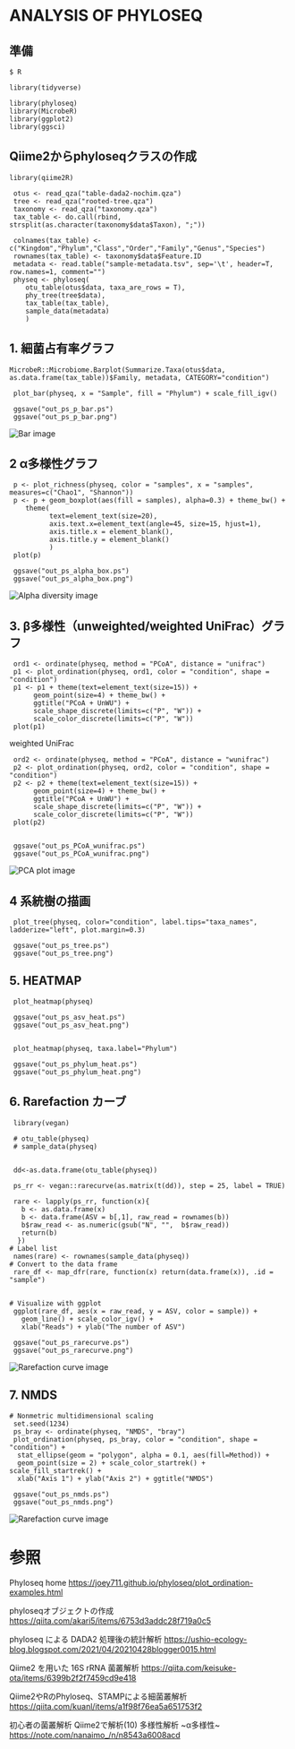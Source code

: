 # ANALYSIS OF PHYLOSEQ


## 準備

```
$ R

library(tidyverse)

library(phyloseq)
library(MicrobeR)
library(ggplot2)
library(ggsci)

```

## Qiime2からphyloseqクラスの作成

```
library(qiime2R)

 otus <- read_qza("table-dada2-nochim.qza")
 tree <- read_qza("rooted-tree.qza")
 taxonomy <- read_qza("taxonomy.qza")
 tax_table <- do.call(rbind, strsplit(as.character(taxonomy$data$Taxon), ";"))

 colnames(tax_table) <- c("Kingdom","Phylum","Class","Order","Family","Genus","Species")
 rownames(tax_table) <- taxonomy$data$Feature.ID
 metadata <- read.table("sample-metadata.tsv", sep='\t', header=T, row.names=1, comment="")
 physeq <- phyloseq(
    otu_table(otus$data, taxa_are_rows = T),
    phy_tree(tree$data),
    tax_table(tax_table),
    sample_data(metadata)
    )

```

## 1. 細菌占有率グラフ

```
MicrobeR::Microbiome.Barplot(Summarize.Taxa(otus$data, as.data.frame(tax_table))$Family, metadata, CATEGORY="condition")
```

```
 plot_bar(physeq, x = "Sample", fill = "Phylum") + scale_fill_igv()

 ggsave("out_ps_p_bar.ps")
 ggsave("out_ps_p_bar.png")
```

![Bar image](images/out_ps_class_bar2.png)

## 2 α多様性グラフ

```
 p <- plot_richness(physeq, color = "samples", x = "samples", measures=c("Chao1", "Shannon"))
 p <- p + geom_boxplot(aes(fill = samples), alpha=0.3) + theme_bw() + 
    theme(
          text=element_text(size=20), 
          axis.text.x=element_text(angle=45, size=15, hjust=1), 
          axis.title.x = element_blank(), 
          axis.title.y = element_blank()
          )
 plot(p)

 ggsave("out_ps_alpha_box.ps")
 ggsave("out_ps_alpha_box.png")

```

![Alpha diversity image](images/out_ps_alpha_box.png)

## 3. β多様性（unweighted/weighted UniFrac）グラフ

```
 ord1 <- ordinate(physeq, method = "PCoA", distance = "unifrac")
 p1 <- plot_ordination(physeq, ord1, color = "condition", shape = "condition")
 p1 <- p1 + theme(text=element_text(size=15)) +
      geom_point(size=4) + theme_bw() +
      ggtitle("PCoA + UnWU") +
      scale_shape_discrete(limits=c("P", "W")) +
      scale_color_discrete(limits=c("P", "W"))
 plot(p1)

```
weighted UniFrac

```
 ord2 <- ordinate(physeq, method = "PCoA", distance = "wunifrac")
 p2 <- plot_ordination(physeq, ord2, color = "condition", shape = "condition")
 p2 <- p2 + theme(text=element_text(size=15)) +
      geom_point(size=4) + theme_bw() +
      ggtitle("PCoA + UnWU") +
      scale_shape_discrete(limits=c("P", "W")) +
      scale_color_discrete(limits=c("P", "W"))
 plot(p2)


 ggsave("out_ps_PCoA_wunifrac.ps")
 ggsave("out_ps_PCoA_wunifrac.png")

```

![PCA plot image](images/out_ps_PCA_wunifrac.png)

## 4 系統樹の描画

```
 plot_tree(physeq, color="condition", label.tips="taxa_names", ladderize="left", plot.margin=0.3)

 ggsave("out_ps_tree.ps")
 ggsave("out_ps_tree.png")

```

## 5. HEATMAP

```
 plot_heatmap(physeq)

 ggsave("out_ps_asv_heat.ps")
 ggsave("out_ps_asv_heat.png")


 plot_heatmap(physeq, taxa.label="Phylum")

 ggsave("out_ps_phylum_heat.ps")
 ggsave("out_ps_phylum_heat.png")

```

## 6. Rarefaction カーブ

```
 library(vegan)

 # otu_table(physeq)
 # sample_data(physeq)


 dd<-as.data.frame(otu_table(physeq))

 ps_rr <- vegan::rarecurve(as.matrix(t(dd)), step = 25, label = TRUE)

 rare <- lapply(ps_rr, function(x){
   b <- as.data.frame(x)
   b <- data.frame(ASV = b[,1], raw_read = rownames(b))
   b$raw_read <- as.numeric(gsub("N", "",  b$raw_read))
   return(b)
  })
# Label list
 names(rare) <- rownames(sample_data(physeq))
# Convert to the data frame
 rare_df <- map_dfr(rare, function(x) return(data.frame(x)), .id = "sample")


# Visualize with ggplot
 ggplot(rare_df, aes(x = raw_read, y = ASV, color = sample)) +
   geom_line() + scale_color_igv() +
   xlab("Reads") + ylab("The number of ASV")

 ggsave("out_ps_rarecurve.ps")
 ggsave("out_ps_rarecurve.png")

```

![Rarefaction curve image](images/out_ps_rarecurve.png)

## 7. NMDS


```
# Nonmetric multidimensional scaling
 set.seed(1234)
 ps_bray <- ordinate(physeq, "NMDS", "bray")
 plot_ordination(physeq, ps_bray, color = "condition", shape = "condition") +
  stat_ellipse(geom = "polygon", alpha = 0.1, aes(fill=Method)) +
  geom_point(size = 2) + scale_color_startrek() + scale_fill_startrek() +
  xlab("Axis 1") + ylab("Axis 2") + ggtitle("NMDS")

 ggsave("out_ps_nmds.ps")
 ggsave("out_ps_nmds.png")

```

![Rarefaction curve image](images/out_ps_nmds.png)





# 参照

Phyloseq home
https://joey711.github.io/phyloseq/plot_ordination-examples.html


phyloseqオブジェクトの作成
https://qiita.com/akari5/items/6753d3addc28f719a0c5

phyloseq による DADA2 処理後の統計解析
https://ushio-ecology-blog.blogspot.com/2021/04/20210428blogger0015.html

Qiime2 を用いた 16S rRNA 菌叢解析
https://qiita.com/keisuke-ota/items/6399b2f2f7459cd9e418

Qiime2やRのPhyloseq、STAMPによる細菌叢解析
https://qiita.com/kuanl/items/a1f98f76ea5a651753f2

初心者の菌叢解析 Qiime2で解析(10) 多様性解析 ~α多様性~
https://note.com/nanaimo_/n/n8543a6008acd












